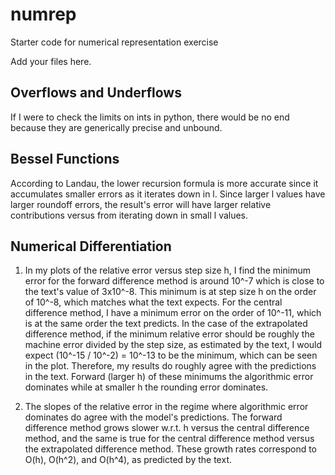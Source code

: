 # numrep

Starter code for numerical representation exercise

Add your files here.

## Overflows and Underflows
If I were to check the limits on ints in python, there would be no end because they are generically precise and unbound.

## Bessel Functions
According to Landau, the lower recursion formula is more accurate since it accumulates smaller errors as it iterates down in l. Since larger l values have larger roundoff errors, the result's error will have larger relative contributions versus from iterating down in small l values.

## Numerical Differentiation

1) In my plots of the relative error versus step size h, I find the minimum error for the forward difference method is around 10^-7 which is close to the text's value of 3x10^-8. This minimum is at step size h on the order of 10^-8, which matches what the text expects. For the central difference method, I have a minimum error on the order of 10^-11, which is at the same order the text predicts. In the case of the extrapolated difference method, if the minimum relative error should be roughly the machine error divided by the step size, as estimated by the text, I would expect (10^-15 / 10^-2) = 10^-13 to be the minimum, which can be seen in the plot. Therefore, my results do roughly agree with the predictions in the text. Forward (larger h) of these minimums the algorithmic error dominates while at smaller h the rounding error dominates.

2) The slopes of the relative error in the regime where algorithmic error dominates do agree with the model's predictions. The forward difference method grows slower w.r.t. h versus the central difference method, and the same is true for the central difference method versus the extrapolated difference method. These growth rates correspond to O(h), O(h^2), and O(h^4), as predicted by the text.

